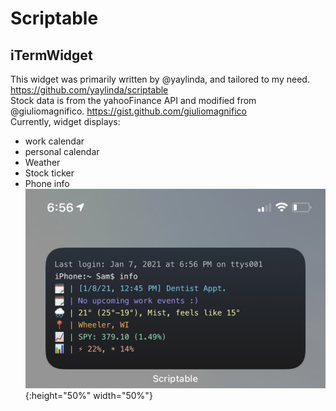 # Scriptable
## iTermWidget
This widget was primarily written by @yaylinda, and tailored to my need. https://github.com/yaylinda/scriptable</br> Stock data is from the yahooFinance API and modified from @giuliomagnifico. https://gist.github.com/giuliomagnifico </br>Currently, widget displays:
* work calendar 
* personal calendar 
* Weather 
* Stock ticker 
* Phone info
![alt text](https://github.com/SamHossain/Scriptable/blob/main/iTerm.jpg?raw=true){:height="50%" width="50%"}

